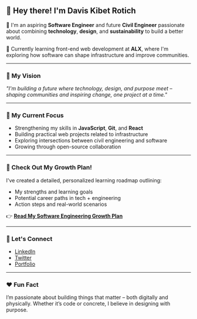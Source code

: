 ## 👋 Hey there! I'm Davis Kibet Rotich

🚀 I'm an aspiring **Software Engineer** and future **Civil Engineer** passionate about combining **technology**, **design**, and **sustainability** to build a better world.

🌱 Currently learning front-end web development at **ALX**, where I'm exploring how software can shape infrastructure and improve communities.

---

### 🧭 My Vision
_"I'm building a future where technology, design, and purpose meet – shaping communities and inspiring change, one project at a time."_

---

### 🎯 My Current Focus
- Strengthening my skills in **JavaScript**, **Git**, and **React**
- Building practical web projects related to infrastructure
- Exploring intersections between civil engineering and software
- Growing through open-source collaboration

---

### 📌 Check Out My Growth Plan!
I've created a detailed, personalized learning roadmap outlining:
- My strengths and learning goals
- Potential career paths in tech + engineering
- Action steps and real-world scenarios

👉 **[Read My Software Engineering Growth Plan](https://your-link-here.com)**

---

### 🔗 Let's Connect
- [LinkedIn](https://www.linkedin.com/in/davis-kibet-96517b35a/)
- [Twitter](https://twitter.com/yourhandle)
- [Portfolio](https://your-portfolio-link.com)

---

### ❤️ Fun Fact
I’m passionate about building things that matter – both digitally and physically. Whether it’s code or concrete, I believe in designing with purpose.
